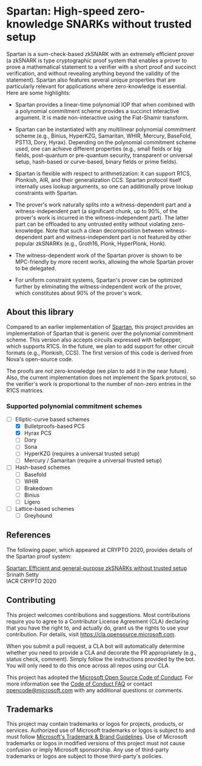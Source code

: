 # Spartan: High-speed zero-knowledge SNARKs without trusted setup
Spartan is a sum-check-based zkSNARK with an extremely efficient prover (a zkSNARK is type cryptographic proof system that enables a prover to prove a mathematical statement to a verifier with a short proof and succinct verification, and without revealing anything beyond the validity of the statement). Spartan also features several unique properties that are particularly relevant for applications where zero-knowledge is essential. Here are some highlights:

* Spartan provides a linear-time polynomial IOP that when combined with a polynomial commitment scheme provides a succinct interactive argument. It is made non-interactive using the Fiat-Shamir transform.

* Spartan can be instantiated with any multilinear polynomial commitment scheme (e.g., Binius, HyperKZG, Samaritan, WHIR, Mercury, BaseFold, PST13, Dory, Hyrax). Depending on the polynomial commitment scheme used, one can achieve different properties (e.g., small fields or big fields, post-quantum or pre-quantum security, transparent or universal setup, hash-based or curve-based, binary fields or prime fields).

* Spartan is flexible with respect to arithmetization: it can support R1CS, Plonkish, AIR, and their generalization CCS. Spartan protocol itself internally uses lookup arguments, so one can additionally prove lookup constraints with Spartan.

* The prover's work naturally splits into a witness-dependent part and a witness-independent part (a significant chunk, up to 90%, of the prover's work is incurred in the witness-independent part). The latter part can be offloaded to any untrusted entity without violating zero-knowledge. Note that such a clean decomposition between witness-dependent part and witness-independent part is not featured by other popular zkSNARKs (e.g., Groth16, Plonk, HyperPlonk, Honk).

* The witness-dependent work of the Spartan prover is shown to be MPC-friendly by more recent works, allowing the whole Spartan prover to be delegated.

* For uniform constraint systems, Spartan's prover can be optimized further by eliminating the witness-independent work of the prover, which constitutes about 90% of the prover's work.

## About this library
Compared to an earlier implementation of [Spartan](https://github.com/Microsoft/Spartan), this project provides an implementation of Spartan that is generic over the polynomial commitment scheme. This version also accepts circuits expressed with bellpepper, which supports R1CS. In the future, we plan to add support for other circuit formats (e.g., Plonkish, CCS). The first version of this code is derived from Nova's open-source code.

The proofs are *not* zero-knowledge (we plan to add it in the near future). Also, the current implementation does not implement the Spark protocol, so the verifier's work is proportional to the number of non-zero entries in the R1CS matrices.

### Supported polynomial commitment schemes
- [ ] Elliptic-curve based schemes
  - [x] Bulletproofs-based PCS
  - [x] Hyrax PCS
  - [ ] Dory
  - [ ] Sona
  - [ ] HyperKZG (requires a universal trusted setup)
  - [ ] Mercury / Samaritan (require a universal trusted setup)
- [ ] Hash-based schemes
  - [ ] Basefold
  - [ ] WHIR
  - [ ] Brakedown
  - [ ] Binius
  - [ ] Ligero
- [ ] Lattice-based schemes
  - [ ] Greyhound

## References
The following paper, which appeared at CRYPTO 2020, provides details of the Spartan proof system:

[Spartan: Efficient and general-purpose zkSNARKs without trusted setup](https://eprint.iacr.org/2019/550) \
Srinath Setty \
IACR CRYPTO 2020

## Contributing

This project welcomes contributions and suggestions.  Most contributions require you to agree to a
Contributor License Agreement (CLA) declaring that you have the right to, and actually do, grant us
the rights to use your contribution. For details, visit https://cla.opensource.microsoft.com.

When you submit a pull request, a CLA bot will automatically determine whether you need to provide
a CLA and decorate the PR appropriately (e.g., status check, comment). Simply follow the instructions
provided by the bot. You will only need to do this once across all repos using our CLA.

This project has adopted the [Microsoft Open Source Code of Conduct](https://opensource.microsoft.com/codeofconduct/).
For more information see the [Code of Conduct FAQ](https://opensource.microsoft.com/codeofconduct/faq/) or
contact [opencode@microsoft.com](mailto:opencode@microsoft.com) with any additional questions or comments.

## Trademarks

This project may contain trademarks or logos for projects, products, or services. Authorized use of Microsoft 
trademarks or logos is subject to and must follow 
[Microsoft's Trademark & Brand Guidelines](https://www.microsoft.com/en-us/legal/intellectualproperty/trademarks/usage/general).
Use of Microsoft trademarks or logos in modified versions of this project must not cause confusion or imply Microsoft sponsorship.
Any use of third-party trademarks or logos are subject to those third-party's policies.